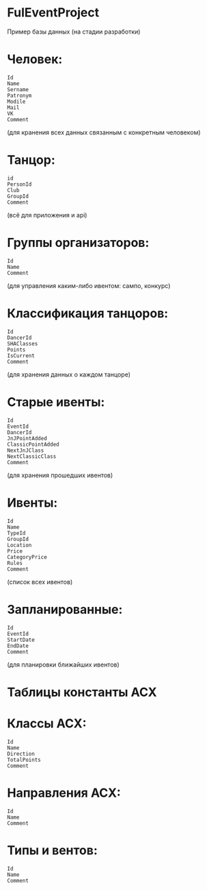 # FulEventProject
Пример базы данных (на стадии разработки)
  
#  Человек: 
    Id
    Name
    Sername
    Patronym
    Modile
    Mail
    VK
    Comment
    
  (для кранения всех данных связанным с конкретным человеком)

# Танцор:
    id
    PersonId
    Club
    GroupId
    Comment

  (всё для приложения и api)

# Группы организаторов:
    Id
    Name
    Comment

  (для управления каким-либо ивентом: сампо, конкурс)
  
# Классификация танцоров:
    Id
    DancerId
    SHAClasses
    Points
    IsCurrent
    Comment

  (для хранения данных о каждом танцоре)
  
# Старые ивенты:
    Id
    EventId
    DancerId
    JnJPointAdded
    ClassicPointAdded
    NextJnJClass
    NextClassicClass
    Comment

  (для хранения прошедших ивентов)

# Ивенты:
    Id
    Name
    TypeId
    GroupId
    Location
    Price
    СategoryPrice
    Rules
    Comment

  (список всех ивентов)

# Запланированные:
    Id
    EventId
    StartDate
    EndDate
    Comment

  (для планировки ближайших ивентов)

    
    
# Таблицы константы АСХ

# Классы АСХ: 
    Id
    Name
    Direction
    TotalPoints
    Comment

# Направления АСХ:
    Id
    Name
    Comment

# Типы и вентов:
    Id
    Name
    Comment

